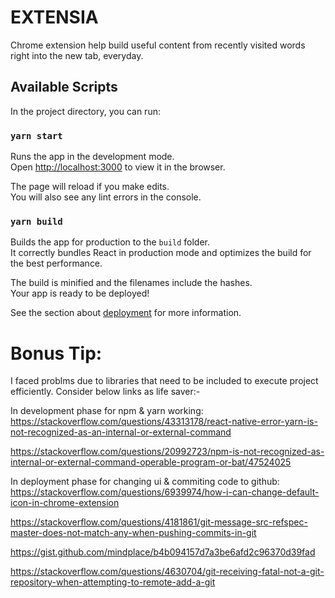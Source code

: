  # EXTENSIA
Chrome extension help build useful content from recently visited words right into the new tab, everyday.

## Available Scripts

In the project directory, you can run:

### `yarn start`

Runs the app in the development mode.\
Open [http://localhost:3000](http://localhost:3000) to view it in the browser.

The page will reload if you make edits.\
You will also see any lint errors in the console.

### `yarn build`

Builds the app for production to the `build` folder.\
It correctly bundles React in production mode and optimizes the build for the best performance.

The build is minified and the filenames include the hashes.\
Your app is ready to be deployed!

See the section about [deployment](https://facebook.github.io/create-react-app/docs/deployment) for more information.

# Bonus Tip:

I faced problms due to libraries that need to be included to execute project efficiently.
Consider below links as life saver:-

In development phase for npm & yarn working:
https://stackoverflow.com/questions/43313178/react-native-error-yarn-is-not-recognized-as-an-internal-or-external-command

https://stackoverflow.com/questions/20992723/npm-is-not-recognized-as-internal-or-external-command-operable-program-or-bat/47524025

In deployment phase for changing ui & commiting code to github:
https://stackoverflow.com/questions/6939974/how-i-can-change-default-icon-in-chrome-extension

https://stackoverflow.com/questions/4181861/git-message-src-refspec-master-does-not-match-any-when-pushing-commits-in-git

https://gist.github.com/mindplace/b4b094157d7a3be6afd2c96370d39fad

https://stackoverflow.com/questions/4630704/git-receiving-fatal-not-a-git-repository-when-attempting-to-remote-add-a-git

 
 

